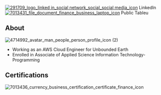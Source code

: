 [1]: https://www.linkedin.com/in/john-rivero-233507181/
[2]: https://public.tableau.com/app/profile/john.r6470

[![291709_logo_linked in_social network_social_social media_icon](https://user-images.githubusercontent.com/81208412/215140165-c1ba8555-e0c9-4663-ac12-4fc25a59ea41.png)][1] LinkedIn [![7013431_file_document_finance_business_laptop_icon](https://user-images.githubusercontent.com/81208412/215141994-1d4feb36-605b-49a0-abe1-7bf20a6237ca.png)][2] Public Tableu


## About <br>
![4714992_avatar_man_people_person_profile_icon (2)](https://user-images.githubusercontent.com/81208412/215145136-bb9b3f7b-d78f-49e1-b9a4-2fb69213eb91.png)


- Working as an AWS Cloud Engineer for Unbounded Earth
- Enrolled in Associate of Applied Science Information Technology-Programming

## Certifications
![7013436_currency_business_certification_certificate_finance_icon](https://user-images.githubusercontent.com/81208412/215144850-424663ba-2316-4245-92ec-029a6f17068c.png)
